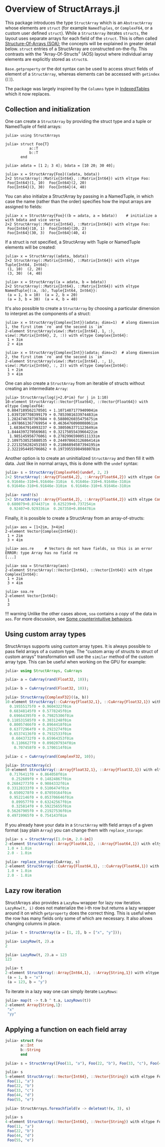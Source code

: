 # Overview of StructArrays.jl

This package introduces the type `StructArray` which is an `AbstractArray` whose elements are `struct` (for example `NamedTuples`,  or `ComplexF64`, or a custom user defined `struct`). While a `StructArray` iterates `structs`, the layout uses separate arrays for each field of the `struct`. This is often called [Structure-Of-Arrays (SOA)](https://en.wikipedia.org/wiki/AoS_and_SoA); the concepts will be explained in greater detail below. `struct` entries of a StructArray are constructed on-the-fly. This contrasts with the "Array-Of-Structs" (AOS) layout where individual array elements are explicitly stored as `struct`s.

`Base.getproperty` or the dot syntax can be used to access struct fields of element of a `StructArray`, whereas elements can be accessed with `getindex` (`[]`).

The package was largely inspired by the `Columns` type in [IndexedTables](https://github.com/JuliaComputing/IndexedTables.jl) which it now replaces.

## Collection and initialization

One can create a `StructArray` by providing the struct type and a tuple or NamedTuple of field arrays:
```jldoctest intro
julia> using StructArrays

julia> struct Foo{T}
           a::T
           b::T
       end

julia> adata = [1 2; 3 4]; bdata = [10 20; 30 40];

julia> x = StructArray{Foo}((adata, bdata))
2×2 StructArray(::Matrix{Int64}, ::Matrix{Int64}) with eltype Foo:
 Foo{Int64}(1, 10)  Foo{Int64}(2, 20)
 Foo{Int64}(3, 30)  Foo{Int64}(4, 40)
```

You can also initialze a StructArray by passing in a NamedTuple, in which case the name (rather than the order) specifies how the input arrays are assigned to fields:

```jldoctest intro
julia> x = StructArray{Foo}((b = adata, a = bdata))    # initialize a with bdata and vice versa
2×2 StructArray(::Matrix{Int64}, ::Matrix{Int64}) with eltype Foo:
 Foo{Int64}(10, 1)  Foo{Int64}(20, 2)
 Foo{Int64}(30, 3)  Foo{Int64}(40, 4)
```

If a struct is not specified, a StructArray with Tuple or NamedTuple elements will be created:
```jldoctest intro
julia> x = StructArray((adata, bdata))
2×2 StructArray(::Matrix{Int64}, ::Matrix{Int64}) with eltype Tuple{Int64, Int64}:
 (1, 10)  (2, 20)
 (3, 30)  (4, 40)

julia> x = StructArray((a = adata, b = bdata))
2×2 StructArray(::Matrix{Int64}, ::Matrix{Int64}) with eltype NamedTuple{(:a, :b), Tuple{Int64, Int64}}:
 (a = 1, b = 10)  (a = 2, b = 20)
 (a = 3, b = 30)  (a = 4, b = 40)
```

It's also possible to create a `StructArray` by choosing a particular dimension to interpret as the components of a struct:

```jldoctest intro
julia> x = StructArray{Complex{Int}}(adata; dims=1)  # along dimension 1, the first item `re` and the second is `im`
2-element StructArray(view(::Matrix{Int64}, 1, :), view(::Matrix{Int64}, 2, :)) with eltype Complex{Int64}:
 1 + 3im
 2 + 4im

julia> x = StructArray{Complex{Int}}(adata; dims=2)  # along dimension 2, the first item `re` and the second is `im`
2-element StructArray(view(::Matrix{Int64}, :, 1), view(::Matrix{Int64}, :, 2)) with eltype Complex{Int64}:
 1 + 2im
 3 + 4im
```

One can also create a `StructArray` from an iterable of structs without creating an intermediate `Array`:

```jldoctest intro
julia> StructArray(log(j+2.0*im) for j in 1:10)
10-element StructArray(::Vector{Float64}, ::Vector{Float64}) with eltype ComplexF64:
 0.8047189562170501 + 1.1071487177940904im
 1.0397207708399179 + 0.7853981633974483im
 1.2824746787307684 + 0.5880026035475675im
 1.4978661367769954 + 0.4636476090008061im
  1.683647914993237 + 0.3805063771123649im
 1.8444397270569681 + 0.3217505543966422im
  1.985145956776061 + 0.27829965900511133im
 2.1097538525880535 + 0.24497866312686414im
 2.2213256282451583 + 0.21866894587394195im
 2.3221954495706862 + 0.19739555984988078im
```

Another option is to create an uninitialized `StructArray` and then fill it with data. Just like in normal arrays, this is done with the `undef` syntax:

```julia
julia> s = StructArray{ComplexF64}(undef, 2, 2)
2×2 StructArray(::Array{Float64,2}, ::Array{Float64,2}) with eltype Complex{Float64}:
 6.91646e-310+6.91646e-310im  6.91646e-310+6.91646e-310im
 6.91646e-310+6.91646e-310im  6.91646e-310+6.91646e-310im

julia> rand!(s)
2×2 StructArray(::Array{Float64,2}, ::Array{Float64,2}) with eltype Complex{Float64}:
 0.680079+0.874437im  0.625239+0.737254im
  0.92407+0.929336im  0.267358+0.804478im
```

Finally, it is possible to create a StructArray from an array-of-structs:

```jldoctest; setup=:(using StructArrays)
julia> aos = [1+2im, 3+4im]
2-element Vector{Complex{Int64}}:
 1 + 2im
 3 + 4im

julia> aos.re     # Vectors do not have fields, so this is an error
ERROR: type Array has no field re
[...]

julia> soa = StructArray(aos)
2-element StructArray(::Vector{Int64}, ::Vector{Int64}) with eltype Complex{Int64}:
 1 + 2im
 3 + 4im

julia> soa.re
2-element Vector{Int64}:
 1
 3
```

!!! warning
    Unlike the other cases above, `soa` contains a *copy* of the data in `aos`. For more discussion, see [Some counterintuitive behaviors](@ref).

## Using custom array types

StructArrays supports using custom array types. It is always possible to pass field arrays of a custom type. The "custom array of structs to struct of custom arrays" transformation will use the `similar` method of the custom array type. This can be useful when working on the GPU for example:

```julia
julia> using StructArrays, CuArrays

julia> a = CuArray(rand(Float32, 10));

julia> b = CuArray(rand(Float32, 10));

julia> StructArray{ComplexF32}((a, b))
10-element StructArray(::CuArray{Float32,1}, ::CuArray{Float32,1}) with eltype Complex{Float32}:
  0.19555175f0 + 0.9604322f0im
  0.68348145f0 + 0.5778245f0im
  0.69664395f0 + 0.79825306f0im
 0.118531585f0 + 0.3031248f0im
  0.80057466f0 + 0.8964418f0im
  0.63772964f0 + 0.2923274f0im
  0.65374136f0 + 0.7932533f0im
   0.6043732f0 + 0.65964353f0im
   0.1106627f0 + 0.090207934f0im
    0.707458f0 + 0.1700114f0im

julia> c = CuArray(rand(ComplexF32, 10));

julia> StructArray(c)
10-element StructArray(::Array{Float32,1}, ::Array{Float32,1}) with eltype Complex{Float32}:
  0.7176411f0 + 0.864058f0im
   0.252609f0 + 0.14824867f0im
 0.26842773f0 + 0.9084332f0im
 0.33128333f0 + 0.5106474f0im
  0.6509278f0 + 0.87059164f0im
  0.9522146f0 + 0.053706646f0im
   0.899577f0 + 0.63242567f0im
   0.325814f0 + 0.59225655f0im
 0.56267905f0 + 0.21927536f0im
 0.49719965f0 + 0.754143f0im
```

If you already have your data in a `StructArray` with field arrays of a given format (say plain `Array`) you can change them with `replace_storage`:

```julia
julia> s = StructArray([1.0+im, 2.0-im])
2-element StructArray(::Array{Float64,1}, ::Array{Float64,1}) with eltype Complex{Float64}:
 1.0 + 1.0im
 2.0 - 1.0im

julia> replace_storage(CuArray, s)
2-element StructArray(::CuArray{Float64,1}, ::CuArray{Float64,1}) with eltype Complex{Float64}:
 1.0 + 1.0im
 2.0 - 1.0im
```

## Lazy row iteration

StructArrays also provides a `LazyRow` wrapper for lazy row iteration. `LazyRow(t, i)` does not materialize the i-th row but returns a lazy wrapper around it on which `getproperty` does the correct thing. This is useful when the row has many fields only some of which are necessary. It also allows changing columns in place.

```julia
julia> t = StructArray((a = [1, 2], b = ["x", "y"]));

julia> LazyRow(t, 2).a
2

julia> LazyRow(t, 2).a = 123
123

julia> t
2-element StructArray(::Array{Int64,1}, ::Array{String,1}) with eltype NamedTuple{(:a, :b),Tuple{Int64,String}}:
 (a = 1, b = "x")
 (a = 123, b = "y")
```

To iterate in a lazy way one can simply iterate `LazyRows`:

```julia
julia> map(t -> t.b ^ t.a, LazyRows(t))
2-element Array{String,1}:
 "x"
 "yy"
```

## Applying a function on each field array

```julia
julia> struct Foo
       a::Int
       b::String
       end

julia> s = StructArray([Foo(11, "a"), Foo(22, "b"), Foo(33, "c"), Foo(44, "d"), Foo(55, "e")]);

julia> s
5-element StructArray(::Vector{Int64}, ::Vector{String}) with eltype Foo:
 Foo(11, "a")
 Foo(22, "b")
 Foo(33, "c")
 Foo(44, "d")
 Foo(55, "e")

julia> StructArrays.foreachfield(v -> deleteat!(v, 3), s)

julia> s
4-element StructArray(::Vector{Int64}, ::Vector{String}) with eltype Foo:
 Foo(11, "a")
 Foo(22, "b")
 Foo(44, "d")
 Foo(55, "e")
```

